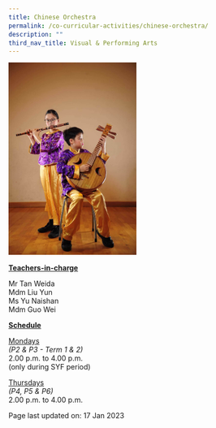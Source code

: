 ```yaml
---
title: Chinese Orchestra
permalink: /co-curricular-activities/chinese-orchestra/
description: ""
third_nav_title: Visual & Performing Arts
---
```

<img style="width: 50%;" src="/images/co.jpeg">
<p><u><strong>Teachers-in-charge</strong></u></p>
<p>Mr Tan Weida<br />Mdm Liu Yun<br />Ms Yu Naishan<br />Mdm Guo Wei</p>
<p><u><strong>Schedule</strong></u></p>
<p><u>Mondays</u><br /><em>(P2 &amp; P3 - Term 1 &amp; 2)&nbsp;</em><br />2.00 p.m. to 4.00 p.m.<br />(only during SYF period)</p>
<p><u>Thursdays</u><br /><em>(P4, P5 &amp; P6)</em><br />2.00 p.m. to 4.00 p.m.</p>

<p>Page last updated on: 17 Jan 2023</p>